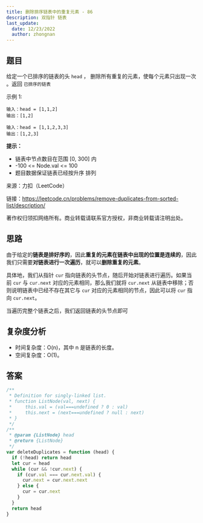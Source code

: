 ```yaml
---
title: 删除排序链表中的重复元素 - 86
description: 双指针 链表
last_update:
  date: 12/23/2022
  author: zhongnan
---
```


## 题目

给定一个已排序的链表的头 `head` ， 删除所有重复的元素，使每个元素只出现一次 。返回 `已排序的链表`

示例 1:

```
输入：head = [1,1,2]
输出：[1,2]
```

```
输入：head = [1,1,2,3,3]
输出：[1,2,3]
```

**提示：**

- 链表中节点数目在范围 [0, 300] 内
- -100 <= Node.val <= 100
- 题目数据保证链表已经按升序 排列

来源：力扣（LeetCode）

链接：https://leetcode.cn/problems/remove-duplicates-from-sorted-list/description/

著作权归领扣网络所有。商业转载请联系官方授权，非商业转载请注明出处。

## 思路

由于给定的**链表是排好序的**，因此**重复的元素在链表中出现的位置是连续的**，因此我们只需要**对链表进行一次遍历**，就可以**删除重复的元素**。

具体地，我们从指针 `cur` 指向链表的头节点，随后开始对链表进行遍历。如果当前 `cur` 与 `cur.next` 对应的元素相同，那么我们就将 `cur.next` 从链表中移除；否则说明链表中已经不存在其它与 `cur` 对应的元素相同的节点，因此可以将 `cur` 指向 `cur.next`。

当遍历完整个链表之后，我们返回链表的头节点即可

## 复杂度分析

- 时间复杂度：O(n)，其中 n 是链表的长度。
- 空间复杂度：O(1)。

## 答案

```js
/**
 * Definition for singly-linked list.
 * function ListNode(val, next) {
 *     this.val = (val===undefined ? 0 : val)
 *     this.next = (next===undefined ? null : next)
 * }
 */
/**
 * @param {ListNode} head
 * @return {ListNode}
 */
var deleteDuplicates = function (head) {
  if (!head) return head
  let cur = head
  while (cur && !cur.next) {
    if (cur.val === cur.next.val) {
      cur.next = cur.next.next
    } else {
      cur = cur.next
    }
  }
  return head
}
```
